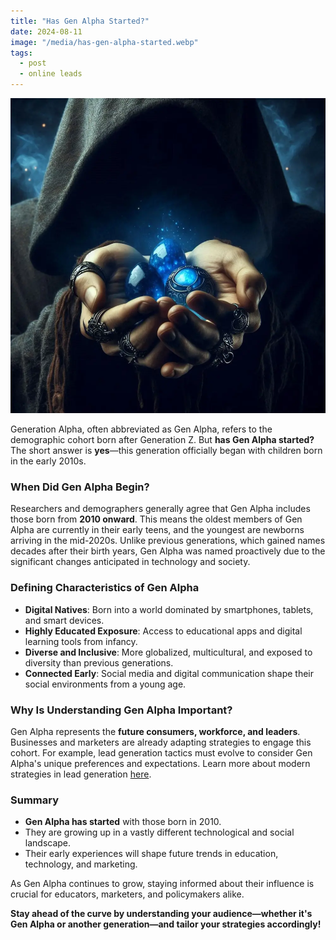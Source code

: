 ```yaml
---
title: "Has Gen Alpha Started?"
date: 2024-08-11
image: "/media/has-gen-alpha-started.webp"
tags:
  - post
  - online leads
---
```


![Has Gen Alpha Started?](/media/has-gen-alpha-started.webp)

Generation Alpha, often abbreviated as Gen Alpha, refers to the demographic cohort born after Generation Z. But **has Gen Alpha started?** The short answer is **yes**—this generation officially began with children born in the early 2010s.

### When Did Gen Alpha Begin?

Researchers and demographers generally agree that Gen Alpha includes those born from **2010 onward**. This means the oldest members of Gen Alpha are currently in their early teens, and the youngest are newborns arriving in the mid-2020s. Unlike previous generations, which gained names decades after their birth years, Gen Alpha was named proactively due to the significant changes anticipated in technology and society.

### Defining Characteristics of Gen Alpha

- **Digital Natives**: Born into a world dominated by smartphones, tablets, and smart devices.
- **Highly Educated Exposure**: Access to educational apps and digital learning tools from infancy.
- **Diverse and Inclusive**: More globalized, multicultural, and exposed to diversity than previous generations.
- **Connected Early**: Social media and digital communication shape their social environments from a young age.

### Why Is Understanding Gen Alpha Important?

Gen Alpha represents the **future consumers, workforce, and leaders**. Businesses and marketers are already adapting strategies to engage this cohort. For example, lead generation tactics must evolve to consider Gen Alpha's unique preferences and expectations. Learn more about modern strategies in lead generation [here](https://leadcraftr.com/posts/lead-generation/).

### Summary

- **Gen Alpha has started** with those born in 2010.
- They are growing up in a vastly different technological and social landscape.
- Their early experiences will shape future trends in education, technology, and marketing.

As Gen Alpha continues to grow, staying informed about their influence is crucial for educators, marketers, and policymakers alike.

**Stay ahead of the curve by understanding your audience—whether it's Gen Alpha or another generation—and tailor your strategies accordingly!**
